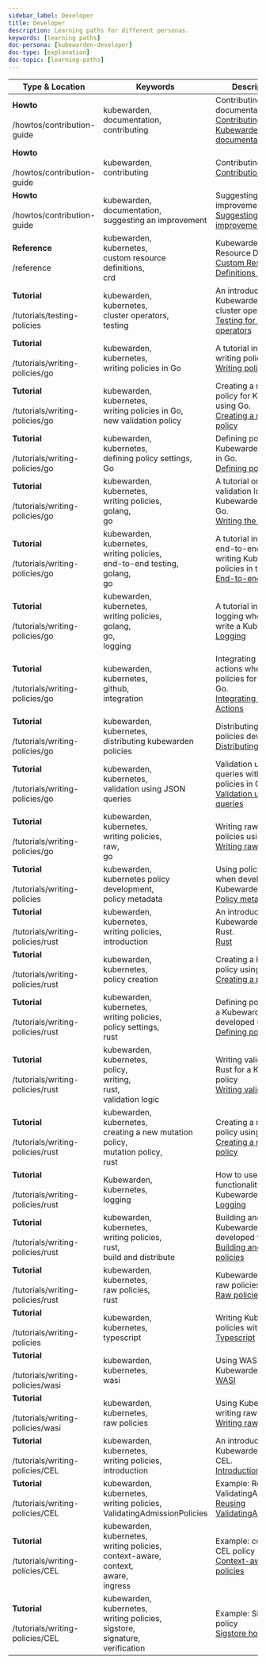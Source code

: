 ```yaml
---
sidebar_label: Developer
title: Developer
description: Learning paths for different personas.
keywords: [learning paths]
doc-persona: [kubewarden-developer]
doc-type: [explanation]
doc-topic: [learning-paths]
---
```


|Type & Location|Keywords|Description & Title|
|-|-|-|
|<strong>Howto</strong><br/><br/>/howtos/contribution-guide|kubewarden,<br/>documentation,<br/>contributing|Contributing to kubewarden documentation.<br/>[Contributing to Kubewarden documentation](../howtos/contribution-guide/contributing.md)|
|<strong>Howto</strong><br/><br/>/howtos/contribution-guide|kubewarden,<br/>contributing|Contributing to kubewarden<br/>[Contribution guide](../howtos/contribution-guide/contribution-guide.md)|
|<strong>Howto</strong><br/><br/>/howtos/contribution-guide|kubewarden,<br/>documentation,<br/>suggesting an improvement|Suggesting a doc improvement.<br/>[Suggesting a doc improvement](../howtos/contribution-guide/suggesting-an-improvement.md)|
|<strong>Reference</strong><br/><br/>/reference|kubewarden,<br/>kubernetes,<br/>custom resource definitions,<br/>crd|Kubewarden's Custom Resource Definitions (CRD)<br/>[Custom Resource Definitions (CRD)](../reference/CRDs.md)|
|<strong>Tutorial</strong><br/><br/>/tutorials/testing-policies|kubewarden,<br/>kubernetes,<br/>cluster operators,<br/>testing|An introduction to testing Kubewarden policies for cluster operators.<br/>[Testing for cluster operators](../tutorials/testing-policies/03-cluster-operators.md)|
|<strong>Tutorial</strong><br/><br/>/tutorials/writing-policies/go|kubewarden,<br/>kubernetes,<br/>writing policies in Go|A tutorial introduction to writing policies in Go.<br/>[Writing policies in Go](../tutorials/writing-policies/go/01-intro-go.md)|
|<strong>Tutorial</strong><br/><br/>/tutorials/writing-policies/go|kubewarden,<br/>kubernetes,<br/>writing policies in Go,<br/>new validation policy|Creating a new validation policy for Kubewarden using Go.<br/>[Creating a new validation policy](../tutorials/writing-policies/go/02-scaffold.md)|
|<strong>Tutorial</strong><br/><br/>/tutorials/writing-policies/go|kubewarden,<br/>kubernetes,<br/>defining policy settings,<br/>Go|Defining policy setting for a Kubewarden policy written in Go.<br/>[Defining policy settings](../tutorials/writing-policies/go/03-policy-settings.md)|
|<strong>Tutorial</strong><br/><br/>/tutorials/writing-policies/go|kubewarden,<br/>kubernetes,<br/>writing policies,<br/>golang,<br/>go|A tutorial on writing validation logic for a Kubewarden policy using Go.<br/>[Writing the validation logic](../tutorials/writing-policies/go/04-validation.md)|
|<strong>Tutorial</strong><br/><br/>/tutorials/writing-policies/go|kubewarden,<br/>kubernetes,<br/>writing policies,<br/>end-to-end testing,<br/>golang,<br/>go|A tutorial introduction to end-to-end testing for writing Kubewarden policies in the Go language.<br/>[End-to-end testing](../tutorials/writing-policies/go/05-e2e-tests.md)|
|<strong>Tutorial</strong><br/><br/>/tutorials/writing-policies/go|kubewarden,<br/>kubernetes,<br/>writing policies,<br/>golang,<br/>go,<br/>logging|A tutorial introduction to logging when using Go to write a Kubewarden policy.<br/>[Logging](../tutorials/writing-policies/go/06-logging.md)|
|<strong>Tutorial</strong><br/><br/>/tutorials/writing-policies/go|kubewarden,<br/>kubernetes,<br/>github,<br/>integration|Integrating with GitHub actions when developing policies for Kubewarden in Go.<br/>[Integrating with GitHub Actions](../tutorials/writing-policies/go/07-automate.md)|
|<strong>Tutorial</strong><br/><br/>/tutorials/writing-policies/go|kubewarden,<br/>kubernetes,<br/>distributing kubewarden policies|Distributing Kubewarden policies developed with Go.<br/>[Distributing policy](../tutorials/writing-policies/go/08-distribute.md)|
|<strong>Tutorial</strong><br/><br/>/tutorials/writing-policies/go|kubewarden,<br/>kubernetes,<br/>validation using JSON queries|Validation using JSON queries with Kubewarden policies in Go.<br/>[Validation using JSON queries](../tutorials/writing-policies/go/09-validation-with-queries.md)|
|<strong>Tutorial</strong><br/><br/>/tutorials/writing-policies/go|kubewarden,<br/>kubernetes,<br/>writing policies,<br/>raw,<br/>go|Writing raw Kubewarden policies using Go.<br/>[Writing raw policies](../tutorials/writing-policies/go/10-raw-policies.md)|
|<strong>Tutorial</strong><br/><br/>/tutorials/writing-policies|kubewarden,<br/>kubernetes policy development,<br/>policy metadata|Using policy metadata when developing a Kubewarden policy.<br/>[Policy metadata](../tutorials/writing-policies/metadata.md)|
|<strong>Tutorial</strong><br/><br/>/tutorials/writing-policies/rust|kubewarden,<br/>kubernetes,<br/>writing policies,<br/>introduction|An introduction to writing Kubewarden policies with Rust.<br/>[Rust](../tutorials/writing-policies/rust/01-intro-rust.md)|
|<strong>Tutorial</strong><br/><br/>/tutorials/writing-policies/rust|kubewarden,<br/>kubernetes,<br/>policy creation|Creating a Kubewarden policy using Rust.<br/>[Creating a policy](../tutorials/writing-policies/rust/02-create-policy.md)|
|<strong>Tutorial</strong><br/><br/>/tutorials/writing-policies/rust|kubewarden,<br/>kubernetes,<br/>writing policies,<br/>policy settings,<br/>rust|Defining policy settings for a Kubewarden policy developed using Rust<br/>[Defining policy settings](../tutorials/writing-policies/rust/03-define-policy-settings.md)|
|<strong>Tutorial</strong><br/><br/>/tutorials/writing-policies/rust|kubewarden,<br/>kubernetes,<br/>policy,<br/>writing,<br/>rust,<br/>validation logic|Writing validation logic in Rust for a Kubewarden policy<br/>[Writing validation logic](../tutorials/writing-policies/rust/04-write-validation-logic.md)|
|<strong>Tutorial</strong><br/><br/>/tutorials/writing-policies/rust|kubewarden,<br/>kubernetes,<br/>creating a new mutation policy,<br/>mutation policy,<br/>rust|Creating a new mutation policy using Rust<br/>[Creating a new mutation policy](../tutorials/writing-policies/rust/05-mutation-policy.md)|
|<strong>Tutorial</strong><br/><br/>/tutorials/writing-policies/rust|Kubewarden,<br/>kubernetes,<br/>logging|How to use logging functionality when writing a Kubewarden policy in Rust.<br/>[Logging](../tutorials/writing-policies/rust/06-logging.md)|
|<strong>Tutorial</strong><br/><br/>/tutorials/writing-policies/rust|kubewarden,<br/>kubernetes,<br/>writing policies,<br/>rust,<br/>build and distribute|Building and distributing Kubewarden policies developed with Rust.<br/>[Building and distributing policies](../tutorials/writing-policies/rust/07-build-and-distribute.md)|
|<strong>Tutorial</strong><br/><br/>/tutorials/writing-policies/rust|kubewarden,<br/>kubernetes,<br/>raw policies,<br/>rust|Kubewarden support for raw policies using Rust.<br/>[Raw policies](../tutorials/writing-policies/rust/08-raw-policies.md)|
|<strong>Tutorial</strong><br/><br/>/tutorials/writing-policies|kubewarden,<br/>kubernetes,<br/>typescript|Writing Kubewarden policies with Typescript<br/>[Typescript](../tutorials/writing-policies/typescript.md)|
|<strong>Tutorial</strong><br/><br/>/tutorials/writing-policies/wasi|kubewarden,<br/>kubernetes,<br/>wasi|Using WASI to develop Kubewarden policies.<br/>[WASI](../tutorials/writing-policies/wasi/01-intro-wasi.md)|
|<strong>Tutorial</strong><br/><br/>/tutorials/writing-policies/wasi|kubewarden,<br/>kubernetes,<br/>raw policies|Using Kubewarden for writing raw policies.<br/>[Writing raw policies](../tutorials/writing-policies/wasi/02-raw-policies.md)|
|<strong>Tutorial</strong><br/><br/>/tutorials/writing-policies/CEL|kubewarden,<br/>kubernetes,<br/>writing policies,<br/>introduction|An introduction to writing Kubewarden policies with CEL.<br/>[Introduction to CEL](../tutorials/writing-policies/CEL/01-intro-cel.md)|
|<strong>Tutorial</strong><br/><br/>/tutorials/writing-policies/CEL|kubewarden,<br/>kubernetes,<br/>writing policies,<br/>ValidatingAdmissionPolicies|Example: Reusing ValidatingAdmissionPolicies<br/>[Reusing ValidatingAdmissionPolicies](../tutorials/writing-policies/CEL/02-reusing-vap.md)|
|<strong>Tutorial</strong><br/><br/>/tutorials/writing-policies/CEL|kubewarden,<br/>kubernetes,<br/>writing policies,<br/>context-aware,<br/>context,<br/>aware,<br/>ingress|Example: context-aware CEL policy<br/>[Context-aware CEL policies](../tutorials/writing-policies/CEL/03-context-aware.md)|
|<strong>Tutorial</strong><br/><br/>/tutorials/writing-policies/CEL|kubewarden,<br/>kubernetes,<br/>writing policies,<br/>sigstore,<br/>signature,<br/>verification|Example: Sigstore CEL policy<br/>[Sigstore host capabilities](../tutorials/writing-policies/CEL/04-example-sigstore.md)|
